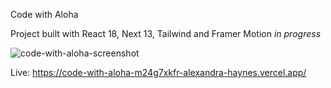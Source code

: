 Code with Aloha

Project built with React 18, Next 13, Tailwind and Framer Motion
*in progress*


![code-with-aloha-screenshot](https://github.com/Alexandra-Haynes/code-with-aloha/assets/113944962/7f8ce882-805a-40a2-ada5-ee440900004f)

Live: https://code-with-aloha-m24g7xkfr-alexandra-haynes.vercel.app/
